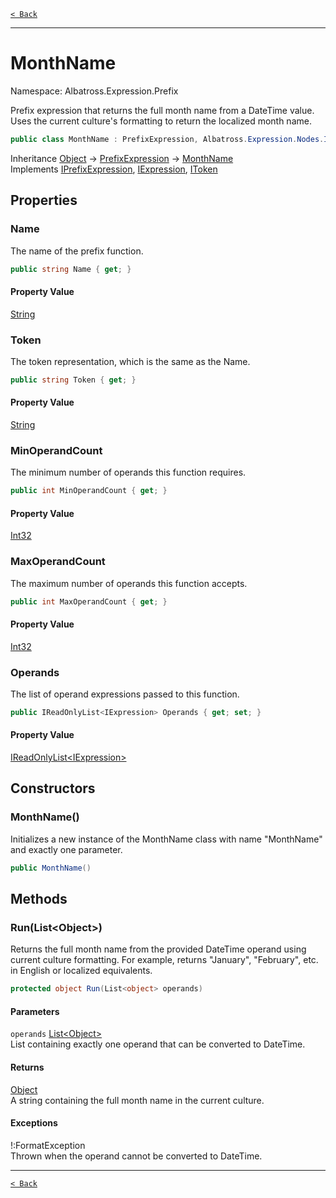 [`< Back`](../../../)

---

# MonthName

Namespace: Albatross.Expression.Prefix

Prefix expression that returns the full month name from a DateTime value.
 Uses the current culture's formatting to return the localized month name.

```csharp
public class MonthName : PrefixExpression, Albatross.Expression.Nodes.IPrefixExpression, Albatross.Expression.Nodes.IExpression, Albatross.Expression.Nodes.IToken
```

Inheritance [Object](https://docs.microsoft.com/en-us/dotnet/api/system.object) → [PrefixExpression](./albatross/expression/prefix/prefixexpression) → [MonthName](./albatross/expression/prefix/monthname)<br>
Implements [IPrefixExpression](./albatross/expression/nodes/iprefixexpression), [IExpression](./albatross/expression/nodes/iexpression), [IToken](./albatross/expression/nodes/itoken)

## Properties

### **Name**

The name of the prefix function.

```csharp
public string Name { get; }
```

#### Property Value

[String](https://docs.microsoft.com/en-us/dotnet/api/system.string)<br>

### **Token**

The token representation, which is the same as the Name.

```csharp
public string Token { get; }
```

#### Property Value

[String](https://docs.microsoft.com/en-us/dotnet/api/system.string)<br>

### **MinOperandCount**

The minimum number of operands this function requires.

```csharp
public int MinOperandCount { get; }
```

#### Property Value

[Int32](https://docs.microsoft.com/en-us/dotnet/api/system.int32)<br>

### **MaxOperandCount**

The maximum number of operands this function accepts.

```csharp
public int MaxOperandCount { get; }
```

#### Property Value

[Int32](https://docs.microsoft.com/en-us/dotnet/api/system.int32)<br>

### **Operands**

The list of operand expressions passed to this function.

```csharp
public IReadOnlyList<IExpression> Operands { get; set; }
```

#### Property Value

[IReadOnlyList&lt;IExpression&gt;](https://docs.microsoft.com/en-us/dotnet/api/system.collections.generic.ireadonlylist-1)<br>

## Constructors

### **MonthName()**

Initializes a new instance of the MonthName class with name "MonthName" and exactly one parameter.

```csharp
public MonthName()
```

## Methods

### **Run(List&lt;Object&gt;)**

Returns the full month name from the provided DateTime operand using current culture formatting.
 For example, returns "January", "February", etc. in English or localized equivalents.

```csharp
protected object Run(List<object> operands)
```

#### Parameters

`operands` [List&lt;Object&gt;](https://docs.microsoft.com/en-us/dotnet/api/system.collections.generic.list-1)<br>
List containing exactly one operand that can be converted to DateTime.

#### Returns

[Object](https://docs.microsoft.com/en-us/dotnet/api/system.object)<br>
A string containing the full month name in the current culture.

#### Exceptions

!:FormatException<br>
Thrown when the operand cannot be converted to DateTime.

---

[`< Back`](../../../)
